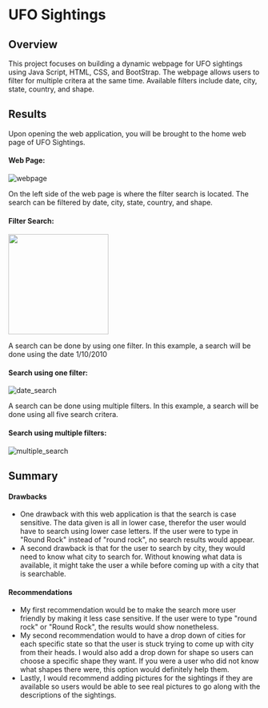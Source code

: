 # UFO Sightings

## Overview

This project focuses on building a dynamic webpage for UFO sightings using Java Script, HTML, CSS, and BootStrap. The webpage allows users to filter for multiple critera at the same time. Available filters include date, city, state, country, and shape. 

## Results

Upon opening the web application, you will be brought to the home web page of UFO Sightings.

#### Web Page:
![webpage](https://user-images.githubusercontent.com/103764279/178121186-4a92b54c-2559-4dbd-a9a9-98f00b241ce3.jpg)

On the left side of the web page is where the filter search is located. The search can be filtered by date, city, state, country, and shape.

#### Filter Search:
<img src="https://user-images.githubusercontent.com/103764279/178121519-bb213b44-6bc4-46f7-bd26-7d80b55aa08e.jpg" width="200" hieght="200">

A search can be done by using one filter. In this example, a search will be done using the date 1/10/2010

#### Search using one filter:
![date_search](https://user-images.githubusercontent.com/103764279/178121842-8d4e6b45-97d5-43df-9097-aed8606d1d2e.jpg)

A search can be done using multiple filters. In this example, a search will be done using all five search critera.

#### Search using multiple filters:
![multiple_search](https://user-images.githubusercontent.com/103764279/178121957-66e887a9-498f-4667-9696-685baafc2118.jpg)

## Summary
#### Drawbacks
- One drawback with this web application is that the search is case sensitive. The data given is all in lower case, therefor the user would have to search using lower case letters. If the user were to type in "Round Rock" instead of "round rock", no search results would appear.
- A second drawback is that for the user to search by city, they would need to know what city to search for. Without knowing what data is available, it might take the user a while before coming up with a city that is searchable.
#### Recommendations
- My first recommendation would be to make the search more user friendly by making it less case sensitive. If the user were to type "round rock" or "Round Rock", the results would show nonetheless.
- My second recommendation would to have a drop down of cities for each specific state so that the user is stuck trying to come up with city from their heads. I would also add a drop down for shape so users can choose a specific shape they want. If you were a user who did not know what shapes there were, this option would definitely help them.
- Lastly, I would recommend adding pictures for the sightings if they are available so users would be able to see real pictures to go along with the descriptions of the sightings.
